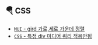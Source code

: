 ## 🪂 CSS
- [`MUI` - gird 가로,세로 가운데 정렬](./mui-center.md)
- [`CSS` - 특정 div 미디어 쿼리 적용안됨](./css-mediaquery.md)
